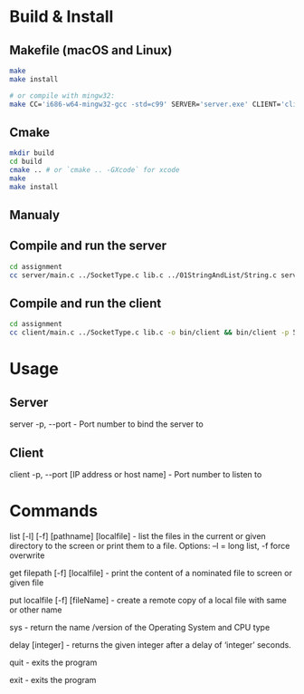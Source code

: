 # Build & Install

## Makefile (macOS and Linux)

```sh
make
make install

# or compile with mingw32:
make CC='i686-w64-mingw32-gcc -std=c99' SERVER='server.exe' CLIENT='client.exe' 
```

## Cmake

```sh
mkdir build
cd build
cmake .. # or `cmake .. -GXcode` for xcode
make
make install
```

## Manualy

## Compile and run the server

```bash
cd assignment
cc server/main.c ../SocketType.c lib.c ../01StringAndList/String.c server/ls.c server/cat.c -o bin/server && bin/server -p5001
```

## Compile and run the client

```bash
cd assignment
cc client/main.c ../SocketType.c lib.c -o bin/client && bin/client -p 5001 localhost
```

# Usage

## Server

server -p, --port - Port number to bind the server to

## Client

client -p, --port [IP address or host name] - Port number to listen to

# Commands

list [-l] [-f] [pathname] [localfile] - list the files in the current or given directory to the screen or print them to a file. Options: –l = long list, -f force overwrite 

get filepath [-f] [localfile] - print the content of a nominated file to screen or given file

put localfile [-f] [fileName] - create a remote copy of a local file with same or other name

sys - return the name /version of the Operating System and CPU type

delay [integer] - returns the given integer after a delay of ‘integer’ seconds.

quit - exits the program

exit - exits the program
